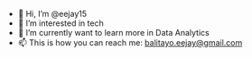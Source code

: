 - 👋 Hi, I’m @eejay15
- 👀 I’m interested in tech
- 🌱 I’m currently want to learn more in Data Analytics
- 📫 This is how you can reach me: balitayo.eejay@gmail.com 
